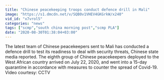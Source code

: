```yaml
---
title: "Chinese peacekeeping troops conduct defence drill in Mali"
image: "https://s1.dmcdn.net/v/SQB0v1VHEV4GKGrkW/x240"
vid_id: "x7vrol5"
categories: "news"
tags: ["scmp","south china morning post","scmp PLA"]
date: "2020-08-30T01:38:04+03:00"
---
```

The latest team of Chinese peacekeepers sent to Mali has conducted a defence drill to test its readiness to deal with security threats, Chinese state media reported. The eighth group of Chinese peacekeepers deployed to the West African country arrived on July 22, 2020, and went into a 15-day quarantine in accordance with measures to counter the spread of Covid-19.  Video courtesy: CCTV
